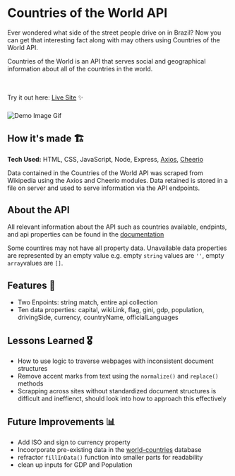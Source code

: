 
# Countries of the World API 
Ever wondered what side of the street people drive on in Brazil? Now you can get that interesting fact along with may others using Countries of the World API. 

Countries of the World is an API that serves social and geographical information about all of the countries in the world.

<br><br>Try it out here: [Live Site](#) ✨
###
![Demo Image Gif](#)

## How it's made  🏗
**Tech Used:** HTML, CSS, JavaScript, Node, Express, [Axios](https://www.npmjs.com/package/axios), [Cheerio](https://www.npmjs.com/package/cheerio)

Data contained in the Countries of the World API was scraped from Wikipedia using the Axios and Cheerio modules. Data retained is stored in a file on server and used to serve information via the API endpoints.

## About the API
All relevant information about the API such as countries available, endpints, and api properties can be found in the [documentation]()

Some countires may not have all property data. Unavailable data properties are represented by an empty value e.g. empty `string` values are `''`, empty `array`values are `[]`.

## Features 📱
- Two Enpoints: string match, entire api collection
- Ten data properties: capital, wikiLink, flag, gini, gdp, population, drivingSide, currency, countryName, officialLanguages

## Lessons Learned 🎖
- How to use logic to traverse webpages with inconsistent document structures
- Remove accent marks from text using the `normalize()` and `replace()` methods
- Scrapping across sites without standardized document structures is difficult and ineffienct, should look into how to approach this effectively


## Future Improvements 📊
- Add ISO and sign to currency property
- Incoorporate pre-existing data in the [world-countries]() database
- refractor `fillInData()` function into smaller parts for readability
- clean up inputs for GDP and Population
